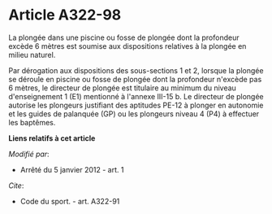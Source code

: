 # Article A322-98

La plongée dans une piscine ou fosse de plongée dont la profondeur excède 6 mètres est soumise aux dispositions relatives à
la plongée en milieu naturel. 

Par dérogation aux dispositions des sous-sections 1 et 2, lorsque la plongée se déroule en piscine ou fosse de plongée dont
la profondeur n'excède pas 6 mètres, le directeur de plongée est titulaire au minimum du niveau d'enseignement 1 (E1)
mentionné à l'annexe III-15 b. Le directeur de plongée autorise les plongeurs justifiant des aptitudes PE-12 à plonger en
autonomie et les guides de palanquée (GP) ou les plongeurs niveau 4 (P4) à effectuer les baptêmes.

**Liens relatifs à cet article**

_Modifié par_:

  - Arrêté du 5 janvier 2012 - art. 1

_Cite_:

  - Code du sport. - art. A322-91
